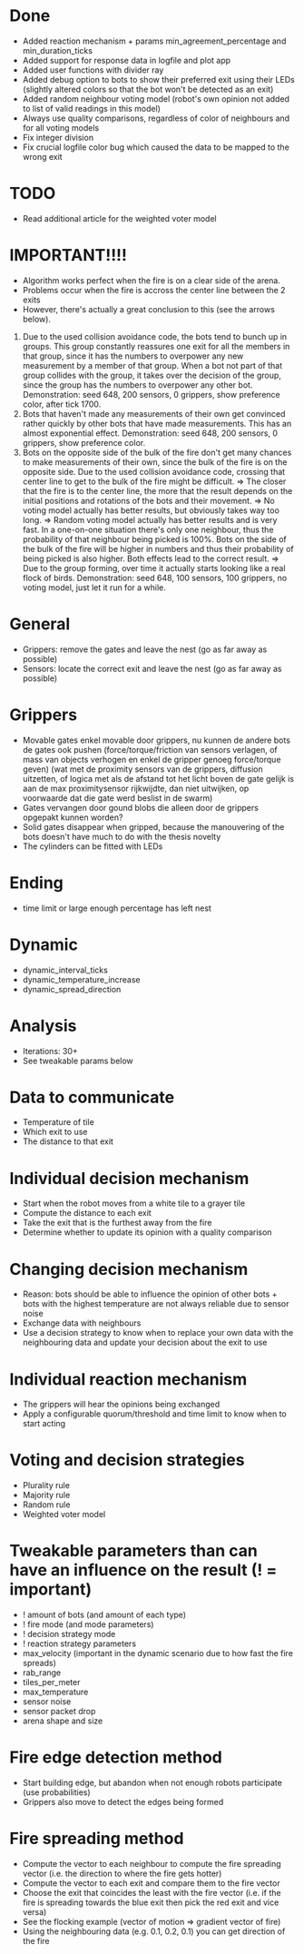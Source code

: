 # Done
- Added reaction mechanism + params min_agreement_percentage and min_duration_ticks
- Added support for response data in logfile and plot app
- Added user functions with divider ray
- Added debug option to bots to show their preferred exit using their LEDs (slightly altered colors so that the bot won't be detected as an exit)
- Added random neighbour voting model (robot's own opinion not added to list of valid readings in this model)
- Always use quality comparisons, regardless of color of neighbours and for all voting models
- Fix integer division
- Fix crucial logfile color bug which caused the data to be mapped to the wrong exit

# TODO
- Read additional article for the weighted voter model

# IMPORTANT!!!!
- Algorithm works perfect when the fire is on a clear side of the arena.
- Problems occur when the fire is accross the center line between the 2 exits
- However, there's actually a great conclusion to this (see the arrows below).
1. Due to the used collision avoidance code, the bots tend to bunch up in groups.
   This group constantly reassures one exit for all the members in that group, since it has the numbers to overpower any new measurement by a member of that group.
   When a bot not part of that group collides with the group, it takes over the decision of the group, since the group has the numbers to overpower any other bot.
   Demonstration: seed 648, 200 sensors, 0 grippers, show preference color, after tick 1700.
2. Bots that haven't made any measurements of their own get convinced rather quickly by other bots that have made measurements.
   This has an almost exponential effect.
   Demonstration: seed 648, 200 sensors, 0 grippers, show preference color.
3. Bots on the opposite side of the bulk of the fire don't get many chances to make measurements of their own, since the bulk of the fire is on the opposite side.
   Due to the used collision avoidance code, crossing that center line to get to the bulk of the fire might be difficult.
=> The closer that the fire is to the center line, the more that the result depends on the initial positions and rotations of the bots and their movement.
=> No voting model actually has better results, but obviously takes way too long.
=> Random voting model actually has better results and is very fast.
   In a one-on-one situation there's only one neighbour, thus the probability of that neighbour being picked is 100%.
   Bots on the side of the bulk of the fire will be higher in numbers and thus their probability of being picked is also higher.
   Both effects lead to the correct result.
=> Due to the group forming, over time it actually starts looking like a real flock of birds.
   Demonstration: seed 648, 100 sensors, 100 grippers, no voting model, just let it run for a while.










# General
- Grippers: remove the gates and leave the nest (go as far away as possible)
- Sensors: locate the correct exit and leave the nest (go as far away as possible)

# Grippers
- Movable gates enkel movable door grippers, nu kunnen de andere bots de gates ook pushen (force/torque/friction van sensors verlagen, of mass van objects verhogen en enkel de gripper genoeg force/torque geven) (wat met de proximity sensors van de grippers, diffusion uitzetten, of logica met als de afstand tot het licht boven de gate gelijk is aan de max proximitysensor rijkwijdte, dan niet uitwijken, op voorwaarde dat die gate werd beslist in de swarm)
- Gates vervangen door gound blobs die alleen door de grippers opgepakt kunnen worden?
- Solid gates disappear when gripped, because the manouvering of the bots doesn't have much to do with the thesis novelty
- The cylinders can be fitted with LEDs

# Ending
- time limit or large enough percentage has left nest

# Dynamic
- dynamic_interval_ticks
- dynamic_temperature_increase
- dynamic_spread_direction

# Analysis
- Iterations: 30+
- See tweakable params below










# Data to communicate
- Temperature of tile
- Which exit to use
- The distance to that exit

# Individual decision mechanism
- Start when the robot moves from a white tile to a grayer tile
- Compute the distance to each exit
- Take the exit that is the furthest away from the fire
- Determine whether to update its opinion with a quality comparison

# Changing decision mechanism
- Reason: bots should be able to influence the opinion of other bots + bots with the highest temperature are not always reliable due to sensor noise
- Exchange data with neighbours
- Use a decision strategy to know when to replace your own data with the neighbouring data and update your decision about the exit to use

# Individual reaction mechanism
- The grippers will hear the opinions being exchanged
- Apply a configurable quorum/threshold and time limit to know when to start acting

# Voting and decision strategies
- Plurality rule
- Majority rule
- Random rule
- Weighted voter model

# Tweakable parameters than can have an influence on the result (! = important)
- ! amount of bots (and amount of each type)
- ! fire mode (and mode parameters)
- ! decision strategy mode
- ! reaction strategy parameters
- max_velocity (important in the dynamic scenario due to how fast the fire spreads)
- rab_range
- tiles_per_meter
- max_temperature
- sensor noise
- sensor packet drop
- arena shape and size










# Fire edge detection method
- Start building edge, but abandon when not enough robots participate (use probabilities)
- Grippers also move to detect the edges being formed

# Fire spreading method
- Compute the vector to each neighbour to compute the fire spreading vector (i.e. the direction to where the fire gets hotter)
- Compute the vector to each exit and compare them to the fire vector
- Choose the exit that coincides the least with the fire vector (i.e. if the fire is spreading towards the blue exit then pick the red exit and vice versa)
- See the flocking example (vector of motion => gradient vector of fire)
- Using the neighbouring data (e.g. 0.1, 0.2, 0.1) you can get direction of the fire